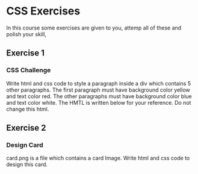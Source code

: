 # CSS Exercises

In this course some exercises are given to you, attemp all of these and polish your skill,

## Exercise 1
### CSS Challenge
Write html and css code to style a paragraph inside a div which contains 5 other paragraphs. The first paragraph must have background color yellow and text color red. The other paragraphs must have background color blue and text color white. The HMTL is written below for your reference. Do not change this html.


## Exercise 2
### Design Card
card.png is a file which contains a card Image. Write html and css code to design this card.